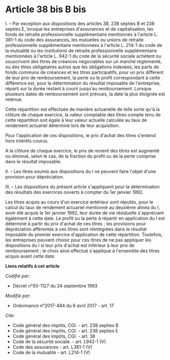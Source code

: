 # Article 38 bis B bis

I. – Par exception aux dispositions des articles 38, 238 septies B et 238 septies E, lorsque les entreprises d'assurances et
de capitalisation, les fonds de retraite professionnelle supplémentaire mentionnés à l'article L. 381-1 du code des
assurances, les mutuelles ou unions de retraite professionnelle supplémentaire mentionnées à l'article L. 214-1 du code de la
mutualité ou les institutions de retraite professionnelle supplémentaire mentionnées à l'article L. 942-1 du code de la
sécurité sociale achètent ou souscrivent des titres de créances négociables sur un marché réglementé, ou des titres
obligataires autres que les obligations indexées, les parts de fonds communs de créances et les titres participatifs, pour un
prix différent de leur prix de remboursement, la perte ou le profit correspondant à cette différence est, pour la
détermination du résultat imposable de l'entreprise, réparti sur la durée restant à courir jusqu'au remboursement. Lorsque
plusieurs dates de remboursement sont prévues, la date la plus éloignée est retenue.

Cette répartition est effectuée de manière actuarielle de telle sorte qu'à la clôture de chaque exercice, la valeur comptable
des titres compte tenu de cette répartition soit égale à leur valeur actuelle calculée au taux de rendement actuariel
déterminé lors de leur acquisition.

Pour l'application de ces dispositions, le prix d'achat des titres s'entend hors intérêts courus.

A la clôture de chaque exercice, le prix de revient des titres est augmenté ou diminué, selon le cas, de la fraction du
profit ou de la perte comprise dans le résultat imposable.

II. – Les titres soumis aux dispositions du I ne peuvent faire l'objet d'une provision pour dépréciation.

III. – Les dispositions du présent article s'appliquent pour la détermination des résultats des exercices ouverts à compter
du 1er janvier 1992.

Les titres acquis au cours d'un exercice antérieur sont réputés, pour le calcul du taux de rendement actuariel mentionné au
deuxième alinéa du I, avoir été acquis le 1er janvier 1992, leur durée de vie résiduelle s'appréciant également à cette date.
Le profit ou la perte à répartir en application du I est déterminé à partir du prix d'achat de ces titres ; les provisions
pour dépréciation afférentes à ces titres sont réintégrées dans le résultat imposable du premier exercice d'application de
cette répartition. Toutefois, les entreprises peuvent choisir pour ces titres de ne pas appliquer les dispositions du I si
leur prix d'achat est inférieur à leur prix de remboursement ; le choix ainsi effectué s'applique à l'ensemble des titres
acquis avant cette date.

**Liens relatifs à cet article**

_Codifié par_:

  - Décret n°93-1127 du 24 septembre 1993

_Modifié par_:

  - Ordonnance n°2017-484 du 6 avril 2017 - art. 17

_Cite_:

  - Code général des impôts, CGI. - art. 238 septies B
  - Code général des impôts, CGI. - art. 238 septies E
  - Code général des impôts, CGI. - art. 38
  - Code de la sécurité sociale. - art. L942-1 (V)
  - Code des assurances - art. L381-1 (V)
  - Code de la mutualité - art. L214-1 (V)
